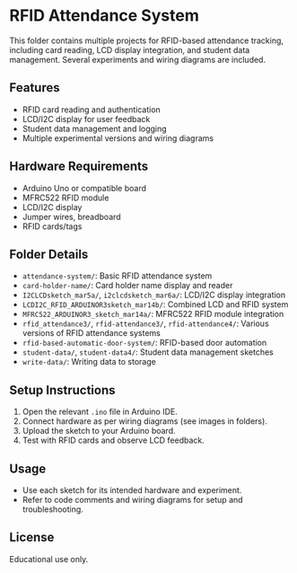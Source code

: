 # RFID Attendance System

This folder contains multiple projects for RFID-based attendance tracking, including card reading, LCD display integration, and student data management. Several experiments and wiring diagrams are included.

## Features
- RFID card reading and authentication
- LCD/I2C display for user feedback
- Student data management and logging
- Multiple experimental versions and wiring diagrams

## Hardware Requirements
- Arduino Uno or compatible board
- MFRC522 RFID module
- LCD/I2C display
- Jumper wires, breadboard
- RFID cards/tags

## Folder Details
- `attendance-system/`: Basic RFID attendance system
- `card-holder-name/`: Card holder name display and reader
- `I2CLCDsketch_mar5a/`, `i2clcdsketch_mar6a/`: LCD/I2C display integration
- `LCDI2C_RFID_ARDUINOR3sketch_mar14b/`: Combined LCD and RFID system
- `MFRC522_ARDUINOR3_sketch_mar14a/`: MFRC522 RFID module integration
- `rfid_attendance3/`, `rfid-attendance3/`, `rfid-attendance4/`: Various versions of RFID attendance systems
- `rfid-based-automatic-door-system/`: RFID-based door automation
- `student-data/`, `student-data4/`: Student data management sketches
- `write-data/`: Writing data to storage

## Setup Instructions
1. Open the relevant `.ino` file in Arduino IDE.
2. Connect hardware as per wiring diagrams (see images in folders).
3. Upload the sketch to your Arduino board.
4. Test with RFID cards and observe LCD feedback.

## Usage
- Use each sketch for its intended hardware and experiment.
- Refer to code comments and wiring diagrams for setup and troubleshooting.

## License
Educational use only.
